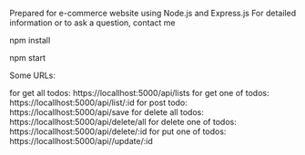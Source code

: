 Prepared for e-commerce website using Node.js and Express.js
For detailed information or to ask a question, contact me

npm install

npm start

Some URLs: 

for get all todos: https://locallhost:5000/api/lists
for get one of todos: https://locallhost:5000/api/list/:id
for post todo: https://locallhost:5000/api/save
for delete all todos: https://locallhost:5000/api/delete/all
for delete one of todos: https://locallhost:5000/api/delete/:id
for put one of todos: https://locallhost:5000/api//update/:id